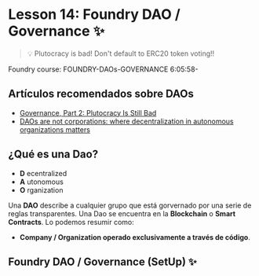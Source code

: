 # Lesson 14: Foundry DAO / Governance ✨
> 💡 Plutocracy is bad! Don't default to ERC20 token voting!!

Foundry course: FOUNDRY-DAOs-GOVERNANCE
6:05:58-
## Artículos recomendados sobre DAOs
- [Governance, Part 2: Plutocracy Is Still Bad](https://vitalik.ca/general/2018/03/28/plutocracy.html)
- [DAOs are not corporations: where decentralization in autonomous organizations matters](https://vitalik.ca/general/2022/09/20/daos.html)

## ¿Qué es una Dao?
- **D** ecentralized
- **A** utonomous
- **O** rganization

Una **DAO** describe a cualquier grupo que está gorvernado por una serie de reglas transparentes. Una Dao se encuentra en la **Blockchain** o **Smart Contracts**. Lo podemos resumir como: 
- **Company / Organization operado exclusivamente a través de código**.

## Foundry DAO / Governance (SetUp) ✨
